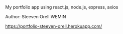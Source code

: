 My portfolio app using react.js, node.js, express, axios

Author: Steeven Orell WEMIN

https://portfolio-steeven-orell.herokuapp.com/
